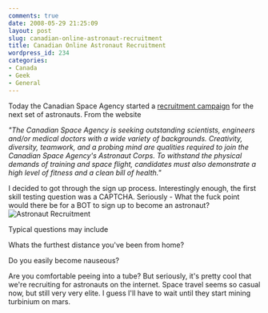 ```yaml
---
comments: true
date: 2008-05-29 21:25:09
layout: post
slug: canadian-online-astronaut-recruitment
title: Canadian Online Astronaut Recruitment
wordpress_id: 234
categories:
- Canada
- Geek
- General
---
```


Today the Canadian Space Agency started a [recruitment campaign](http://www.space.gc.ca/asc/eng/astronauts/selection.asp) for the next set of astronauts. From the website

_"The Canadian Space Agency is seeking outstanding scientists, engineers and/or medical doctors with a wide variety of backgrounds. Creativity, diversity, teamwork, and a probing mind are qualities required to join the Canadian Space Agency's Astronaut Corps. To withstand the physical demands of training and space flight, candidates must also demonstrate a high level of fitness and a clean bill of health."_

I decided to got through the sign up process. Interestingly enough, the first skill testing question was a CAPTCHA. Seriously - What the fuck point would there be for a BOT to sign up to become an astronaut?
![Astronaut Recruitment](http://trevoro.ca/blog/wp-content/uploads/2008/05/astronaut-recuirment.png)

Typical questions may include

Whats the furthest distance you've been from home?

Do you easily become nauseous?

Are you comfortable peeing into a tube? But seriously, it's pretty cool that we're recruiting for astronauts on the internet. Space travel seems so casual now, but still very very elite. I guess I'll have to wait until they start mining turbinium on mars.
